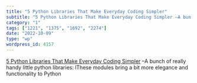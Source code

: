 ```yaml
---
title: "5 Python Libraries That Make Everyday Coding Simpler"
subtitle: "5 Python Libraries That Make Everyday Coding Simpler –A bun..."
category: "1"
tags: ["1221", "1375", "1692", "2274"]
date: "2022-10-09"
type: "wp"
wordpress_id: 4157
---
```

[ 5 Python Libraries That Make Everyday Coding Simpler]( https://link.medium.com/A9gLVpwqZtb) –A bunch of really handy little python libraries: lThese modules bring a bit more elegance and functionality to Python